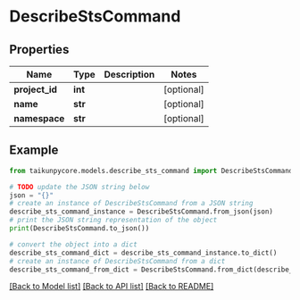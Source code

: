 # DescribeStsCommand


## Properties

Name | Type | Description | Notes
------------ | ------------- | ------------- | -------------
**project_id** | **int** |  | [optional] 
**name** | **str** |  | [optional] 
**namespace** | **str** |  | [optional] 

## Example

```python
from taikunpycore.models.describe_sts_command import DescribeStsCommand

# TODO update the JSON string below
json = "{}"
# create an instance of DescribeStsCommand from a JSON string
describe_sts_command_instance = DescribeStsCommand.from_json(json)
# print the JSON string representation of the object
print(DescribeStsCommand.to_json())

# convert the object into a dict
describe_sts_command_dict = describe_sts_command_instance.to_dict()
# create an instance of DescribeStsCommand from a dict
describe_sts_command_from_dict = DescribeStsCommand.from_dict(describe_sts_command_dict)
```
[[Back to Model list]](../README.md#documentation-for-models) [[Back to API list]](../README.md#documentation-for-api-endpoints) [[Back to README]](../README.md)


